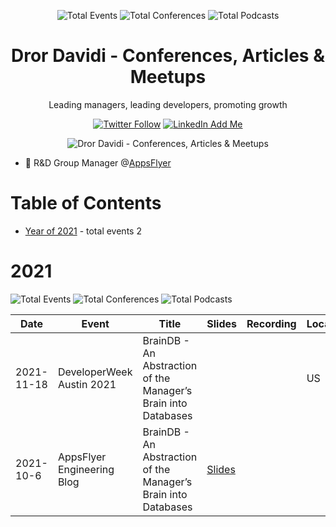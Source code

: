 <div align='center'><p><img src="https://img.shields.io/badge/total-2-blue?style=flat-square" alt="Total Events">  <img src="https://img.shields.io/badge/conferences-1-red?style=flat-square" alt="Total Conferences">   <img src="https://img.shields.io/badge/articles-1-green?style=flat-square" alt="Total Podcasts"></p>
</div>
  <p align='center'><h1 align='center'>Dror Davidi - Conferences, Articles & Meetups</h1>
<p align='center'>Leading managers, leading developers, promoting growth</p></p><p align='center'><a href='https://twitter.com/SparrowGene'><img alt='Twitter Follow' src='https://img.shields.io/twitter/follow/SparrowGene?style=social'></a> <a href='https://www.linkedin.com/in/drordavidi'><img alt='LinkedIn Add Me' src='https://img.shields.io/badge/-Add&nbsp;Me&nbsp;on&nbsp;LinkedIn-blue?style=flat-square&logo=Linkedin&logoColor=white'></a></p><p align='center'><img src='https://media-exp1.licdn.com/dms/image/C4D22AQHJHF6GE1p1Hg/feedshare-shrink_2048_1536/0/1636312678927?e=1640822400&v=beta&t=zVhEyYD37u5N3uyXY4RcTPN9l6sZmbUF5one2WJ2kYQ' alt='Dror Davidi - Conferences, Articles & Meetups' /></p>

 - 🚀  R&D Group Manager @[AppsFlyer](https://www.appsflyer.com/)


# Table of Contents


 - [Year of 2021](#2021) - total events 2

# 2021


![Total Events](https://img.shields.io/badge/total-2-blue?style=flat-square)  ![Total Conferences](https://img.shields.io/badge/conferences-1-red?style=flat-square)   ![Total Podcasts](https://img.shields.io/badge/articles-1-green?style=flat-square)


| Date | Event | Title | Slides | Recording | Location | Language |
| ---- | ----- | ----- | ------ | --------- | -------- | -------- |
| 2021-11-18 | DeveloperWeek Austin 2021 | BrainDB - An Abstraction of the Manager’s Brain into Databases |  |  | US | English |
| 2021-10-6 | AppsFlyer Engineering Blog | BrainDB - An Abstraction of the Manager’s Brain into Databases | [Slides](https://medium.com/p/7aba3f836979) |  |  | English |



